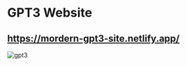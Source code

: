 # GPT3 Website 
## https://mordern-gpt3-site.netlify.app/

![gpt3](https://github.com/minhaz50/gpt-3/assets/77971247/929414ff-2fd4-407e-8b70-2ee777720843)
